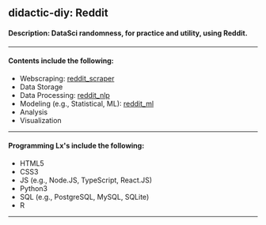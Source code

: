 ## didactic-diy: Reddit
#### Description: DataSci randomness, for practice and utility, using Reddit.
---
#### Contents include the following: 
- Webscraping: [reddit_scraper](https://github.com/kariemoorman/reddit/tree/main/__scripts/reddit_scraper)
- Data Storage
- Data Processing: [reddit_nlp](https://github.com/kariemoorman/reddit/tree/main/__scripts/reddit_nlp)
- Modeling (e.g., Statistical, ML): [reddit_ml](https://github.com/kariemoorman/reddit/tree/main/__scripts/reddit_ml)
- Analysis
- Visualization

---
#### Programming Lx's include the following: 
- HTML5
- CSS3
- JS (e.g., Node.JS, TypeScript, React.JS)
- Python3
- SQL (e.g., PostgreSQL, MySQL, SQLite)
- R
---
